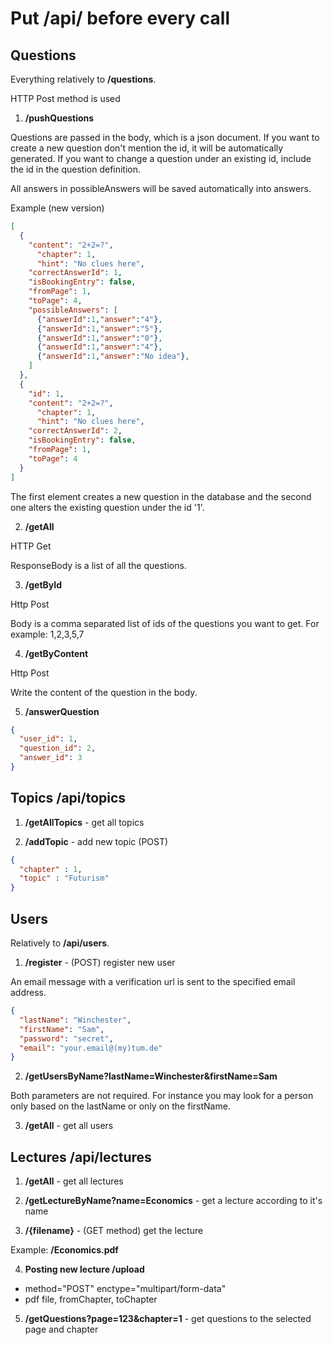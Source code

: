 # Put /api/ before every call

## Questions

Everything relatively to **/questions**.

HTTP Post method is used

1. **/pushQuestions**

Questions are passed in the body, which is a json document. If you want to
create a new question don't mention the id, it will be automatically
generated. If you want to change a question under an existing id, include the id
in the question definition.

All answers in possibleAnswers will be saved automatically into answers.

Example (new version)

```json
[
  {
    "content": "2+2=?",
	  "chapter": 1,
	  "hint": "No clues here",
    "correctAnswerId": 1,
    "isBookingEntry": false,
    "fromPage": 1,
    "toPage": 4,
    "possibleAnswers": [
      {"answerId":1,"answer":"4"},
      {"answerId":1,"answer":"5"},
      {"answerId":1,"answer":"0"},
      {"answerId":1,"answer":"4"},
      {"answerId":1,"answer":"No idea"},
    ]
  },
  {
    "id": 1,
    "content": "2+2=?",
	  "chapter": 1,
	  "hint": "No clues here",
    "correctAnswerId": 2,
    "isBookingEntry": false,
    "fromPage": 1,
    "toPage": 4
  }
]
```

The first element creates a new question in the database and the second one alters the existing question under the id '1'.

2. **/getAll**

HTTP Get

ResponseBody is a list of all the questions.

3. **/getById**

Http Post

Body is a comma separated list of ids of the questions you want to get. For
example: 1,2,3,5,7

4. **/getByContent**

Http Post

Write the content of the question in the body.

5. **/answerQuestion**

```json
{
  "user_id": 1,
  "question_id": 2,
  "answer_id": 3
}
```

## Topics /api/topics

1. **/getAllTopics** - get all topics

2. **/addTopic** - add new topic (POST)

```json
{
  "chapter" : 1,
  "topic" : "Futurism"
}
```

## Users

Relatively to **/api/users**.

1. **/register** - (POST) register new user

An email message with a verification url is sent to the specified email address.

```json
{
  "lastName": "Winchester",
  "firstName": "Sam",
  "password": "secret",
  "email": "your.email@(my)tum.de"
}
```

2. **/getUsersByName?lastName=Winchester&firstName=Sam**

Both parameters are not required. For instance you may look for a person only based on the lastName or only on the firstName.

3. **/getAll** - get all users

## Lectures **/api/lectures**

1. **/getAll** - get all lectures

2. **/getLectureByName?name=Economics** - get a lecture according to it's name

3. **/{filename}** - (GET method) get the lecture

Example: **/Economics.pdf**

4. **Posting new lecture /upload**

  * method="POST" enctype="multipart/form-data"
  * pdf file,  fromChapter, toChapter

5. **/getQuestions?page=123&chapter=1** - get questions to the selected page and chapter
